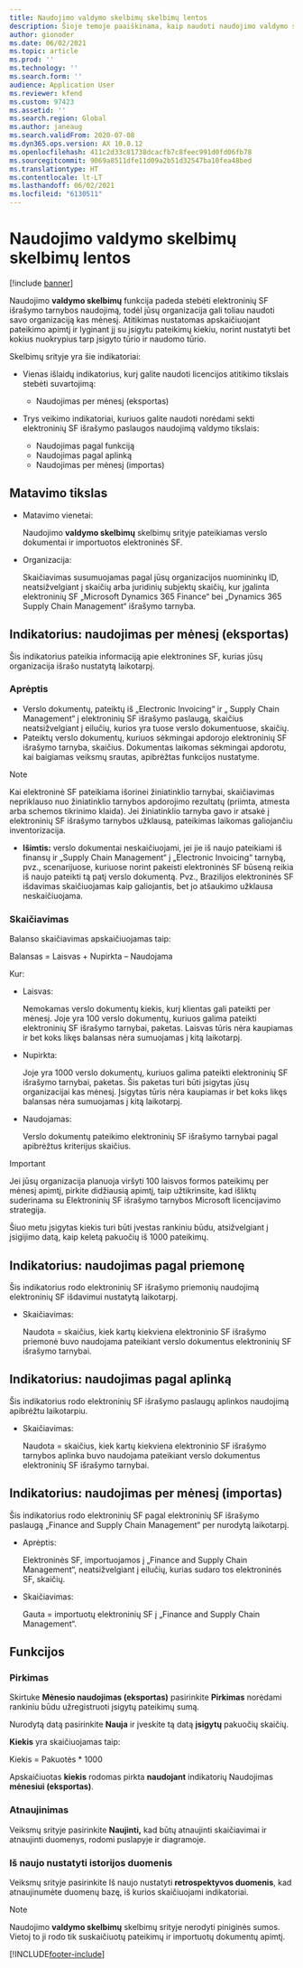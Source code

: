 ```yaml
---
title: Naudojimo valdymo skelbimų skelbimų lentos
description: Šioje temoje paaiškinama, kaip naudoti naudojimo valdymo skelbimų skelbimų skydą, norint stebėti elektroninių SF išrašymo paslaugos naudojimą ir toliau bus suderinama.
author: gionoder
ms.date: 06/02/2021
ms.topic: article
ms.prod: ''
ms.technology: ''
ms.search.form: ''
audience: Application User
ms.reviewer: kfend
ms.custom: 97423
ms.assetid: ''
ms.search.region: Global
ms.author: janeaug
ms.search.validFrom: 2020-07-08
ms.dyn365.ops.version: AX 10.0.12
ms.openlocfilehash: 411c2d33c81738dcacfb7c8feec991d0fd06fb78
ms.sourcegitcommit: 9069a8511dfe11d09a2b51d32547ba10fea48bed
ms.translationtype: HT
ms.contentlocale: lt-LT
ms.lasthandoff: 06/02/2021
ms.locfileid: "6130511"
---
```

# <a name="usage-management-dashboard"></a>Naudojimo valdymo skelbimų skelbimų lentos

[!include [banner](../includes/banner.md)]

Naudojimo **valdymo skelbimų** funkcija padeda stebėti elektroninių SF išrašymo tarnybos naudojimą, todėl jūsų organizacija gali toliau naudoti savo organizaciją kas mėnesį. Atitikimas nustatomas apskaičiuojant pateikimo apimtį ir lyginant jį su įsigytu pateikimų kiekiu, norint nustatyti bet kokius nuokrypius tarp įsigyto tūrio ir naudomo tūrio.

Skelbimų srityje yra šie indikatoriai:

- Vienas išlaidų indikatorius, kurį galite naudoti licencijos atitikimo tikslais stebėti suvartojimą:

    - Naudojimas per mėnesį (eksportas)

- Trys veikimo indikatoriai, kuriuos galite naudoti norėdami sekti elektroninių SF išrašymo paslaugos naudojimą valdymo tikslais:

    - Naudojimas pagal funkciją
    - Naudojimas pagal aplinką
    - Naudojimas per mėnesį (importas)

## <a name="measurement-scope"></a>Matavimo tikslas

- Matavimo vienetai: 

    Naudojimo **valdymo skelbimų** skelbimų srityje pateikiamas verslo dokumentai ir importuotos elektroninės SF.

- Organizacija: 

    Skaičiavimas susumuojamas pagal jūsų organizacijos nuomininkų ID, neatsižvelgiant į skaičių arba juridinių subjektų skaičių, kur įgalinta elektroninių SF „Microsoft Dynamics 365 Finance“ bei „Dynamics 365 Supply Chain Management“ išrašymo tarnyba.


## <a name="indicator-usage-per-month-export"></a>Indikatorius: naudojimas per mėnesį (eksportas)

Šis indikatorius pateikia informaciją apie elektronines SF, kurias jūsų organizacija išrašo nustatytą laikotarpį.

### <a name="scope"></a>Aprėptis
- Verslo dokumentų, pateiktų iš „Electronic Invoicing“ ir „ Supply Chain Management“ į elektroninių SF išrašymo paslaugą, skaičius neatsižvelgiant į eilučių, kurios yra tuose verslo dokumentuose, skaičių.
- Pateiktų verslo dokumentų, kuriuos sėkmingai apdorojo elektroninių SF išrašymo tarnyba, skaičius. Dokumentas laikomas sėkmingai apdorotu, kai baigiamas veiksmų srautas, apibrėžtas funkcijos nustatyme.

> [!NOTE]
> Kai elektroninė SF pateikiama išorinei žiniatinklio tarnybai, skaičiavimas nepriklauso nuo žiniatinklio tarnybos apdorojimo rezultatų (priimta, atmesta arba schemos tikrinimo klaida). Jei žiniatinklio tarnyba gavo ir atsakė į elektroninių SF išrašymo tarnybos užklausą, pateikimas laikomas galiojančiu inventorizacija.

- **Išimtis:** verslo dokumentai neskaičiuojami, jei jie iš naujo pateikiami iš finansų ir „Supply Chain Management“ į „Electronic Invoicing“ tarnybą, pvz., scenarijuose, kuriuose norint pakeisti elektroninės SF būseną reikia iš naujo pateikti tą patį verslo dokumentą. Pvz., Brazilijos elektroninės SF išdavimas skaičiuojamas kaip galiojantis, bet jo atšaukimo užklausa neskaičiuojama.


### <a name="calculation"></a>Skaičiavimas

Balanso skaičiavimas apskaičiuojamas taip:

Balansas = Laisvas + Nupirkta – Naudojama

Kur:

- Laisvas:
  
    Nemokamas verslo dokumentų kiekis, kurį klientas gali pateikti per mėnesį. Joje yra 100 verslo dokumentų, kuriuos galima pateikti elektroninių SF išrašymo tarnybai, paketas. Laisvas tūris nėra kaupiamas ir bet koks likęs balansas nėra sumuojamas į kitą laikotarpį.
  
- Nupirkta:
  
    Joje yra 1000 verslo dokumentų, kuriuos galima pateikti elektroninių SF išrašymo tarnybai, paketas. Šis paketas turi būti įsigytas jūsų organizacijai kas mėnesį. Įsigytas tūris nėra kaupiamas ir bet koks likęs balansas nėra sumuojamas į kitą laikotarpį.
  
- Naudojamas: 

    Verslo dokumentų pateikimo elektroninių SF išrašymo tarnybai pagal apibrėžtus kriterijus skaičius.
   
> [!IMPORTANT]
> Jei jūsų organizacija planuoja viršyti 100 laisvos formos pateikimų per mėnesį apimtį, pirkite didžiausią apimtį, taip užtikrinsite, kad išliktų suderinama su Elektroninių SF išrašymo tarnybos Microsoft licencijavimo strategija.
>
> Šiuo metu įsigytas kiekis turi būti įvestas rankiniu būdu, atsižvelgiant į įsigijimo datą, kaip keletą pakuočių iš 1000 pateikimų.

## <a name="indicator-usage-by-feature"></a>Indikatorius: naudojimas pagal priemonę

Šis indikatorius rodo elektroninių SF išrašymo priemonių naudojimą elektroninių SF išdavimui nustatytą laikotarpį.

- Skaičiavimas:
  
    Naudota = skaičius, kiek kartų kiekviena elektroninio SF išrašymo priemonė buvo naudojama pateikiant verslo dokumentus elektroninių SF išrašymo tarnybai.

## <a name="indicator-usage-by-environment"></a>Indikatorius: naudojimas pagal aplinką

Šis indikatorius rodo elektroninių SF išrašymo paslaugų aplinkos naudojimą apibrėžtu laikotarpiu.

- Skaičiavimas:
    
    Naudota = skaičius, kiek kartų kiekviena elektroninio SF išrašymo tarnybos aplinka buvo naudojama pateikiant verslo dokumentus elektroninių SF išrašymo tarnybai.

## <a name="indicator-usage-per-month-import"></a>Indikatorius: naudojimas per mėnesį (importas)

Šis indikatorius rodo elektroninių SF pagal elektroninių SF išrašymo paslaugą „Finance and Supply Chain Management“ per nurodytą laikotarpį.

- Aprėptis:

    Elektroninės SF, importuojamos į „Finance and Supply Chain Management“, neatsižvelgiant į eilučių, kurias sudaro tos elektroninės SF, skaičių.

- Skaičiavimas:

    Gauta = importuotų elektroninių SF į „Finance and Supply Chain Management“.

## <a name="functions"></a>Funkcijos
### <a name="purchase"></a>Pirkimas

Skirtuke **Mėnesio naudojimas (eksportas)** pasirinkite **Pirkimas** norėdami rankiniu būdu užregistruoti įsigytų pateikimų sumą.

Nurodytą datą pasirinkite **Nauja** ir įveskite tą datą **įsigytų** pakuočių skaičių.

**Kiekis** yra skaičiuojamas taip:

Kiekis = Pakuotės * 1000

Apskaičiuotas **kiekis** rodomas pirkta **naudojant** indikatorių Naudojimas **mėnesiui (eksportas)**.

### <a name="update"></a>Atnaujinimas

Veiksmų srityje pasirinkite **Naujinti,** kad būtų atnaujinti skaičiavimai ir atnaujinti duomenys, rodomi puslapyje ir diagramoje.

### <a name="reset-history-data"></a>Iš naujo nustatyti istorijos duomenis

Veiksmų srityje pasirinkite Iš naujo nustatyti **retrospektyvos duomenis**, kad atnaujinumėte duomenų bazę, iš kurios skaičiuojami indikatoriai.




> [!NOTE]
> Naudojimo **valdymo skelbimų** skelbimų srityje nerodyti piniginės sumos. Vietoj to ji rodo tik suskaičiuotų pateikimų ir importuotų dokumentų apimtį.

[!INCLUDE[footer-include](../../includes/footer-banner.md)]
